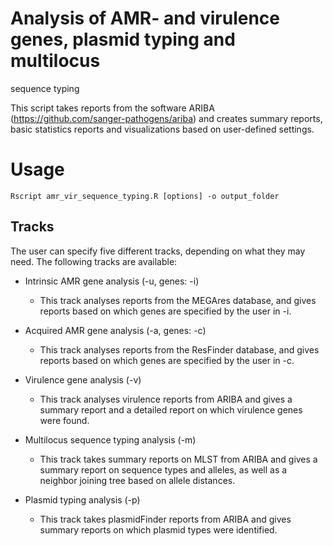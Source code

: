# Analysis of AMR- and virulence genes, plasmid typing and multilocus 
sequence typing

This script takes reports from the software ARIBA 
(https://github.com/sanger-pathogens/ariba) and creates summary reports, 
basic statistics reports and visualizations based on user-defined 
settings.

# Usage
```
Rscript amr_vir_sequence_typing.R [options] -o output_folder
```

## Tracks
The user can specify five different tracks, depending on what they may 
need. The following tracks are available:

- Intrinsic AMR gene analysis (-u, genes: -i)
	+ This track analyses reports from the MEGAres database, and 
gives reports based on which genes are specified by the user in -i.

- Acquired AMR gene analysis (-a, genes: -c)
	+ This track analyses reports from the ResFinder database, and 
gives reports based on which genes are specified by the user in -c.

- Virulence gene analysis (-v)
	+ This track analyses virulence reports from ARIBA and gives a 
summary report and a detailed report on which virulence genes were 
found.

- Multilocus sequence typing analysis (-m)
	+ This track takes summary reports on MLST from ARIBA and gives 
a summary report on sequence types and alleles, as well as a neighbor 
joining tree based on allele distances.

- Plasmid typing analysis (-p)
	+ This track takes plasmidFinder reports from ARIBA and gives 
summary reports on which plasmid types were identified.
